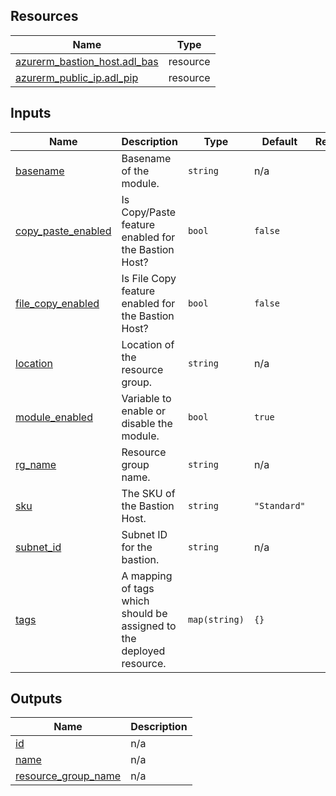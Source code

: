 <!-- BEGIN_TF_DOCS -->
## Resources

| Name | Type |
|------|------|
| [azurerm_bastion_host.adl_bas](https://registry.terraform.io/providers/hashicorp/azurerm/latest/docs/resources/bastion_host) | resource |
| [azurerm_public_ip.adl_pip](https://registry.terraform.io/providers/hashicorp/azurerm/latest/docs/resources/public_ip) | resource |

## Inputs

| Name | Description | Type | Default | Required |
|------|-------------|------|---------|:--------:|
| <a name="input_basename"></a> [basename](#input\_basename) | Basename of the module. | `string` | n/a | yes |
| <a name="input_copy_paste_enabled"></a> [copy\_paste\_enabled](#input\_copy\_paste\_enabled) | Is Copy/Paste feature enabled for the Bastion Host? | `bool` | `false` | no |
| <a name="input_file_copy_enabled"></a> [file\_copy\_enabled](#input\_file\_copy\_enabled) | Is File Copy feature enabled for the Bastion Host? | `bool` | `false` | no |
| <a name="input_location"></a> [location](#input\_location) | Location of the resource group. | `string` | n/a | yes |
| <a name="input_module_enabled"></a> [module\_enabled](#input\_module\_enabled) | Variable to enable or disable the module. | `bool` | `true` | no |
| <a name="input_rg_name"></a> [rg\_name](#input\_rg\_name) | Resource group name. | `string` | n/a | yes |
| <a name="input_sku"></a> [sku](#input\_sku) | The SKU of the Bastion Host. | `string` | `"Standard"` | no |
| <a name="input_subnet_id"></a> [subnet\_id](#input\_subnet\_id) | Subnet ID for the bastion. | `string` | n/a | yes |
| <a name="input_tags"></a> [tags](#input\_tags) | A mapping of tags which should be assigned to the deployed resource. | `map(string)` | `{}` | no |

## Outputs

| Name | Description |
|------|-------------|
| <a name="output_id"></a> [id](#output\_id) | n/a |
| <a name="output_name"></a> [name](#output\_name) | n/a |
| <a name="output_resource_group_name"></a> [resource\_group\_name](#output\_resource\_group\_name) | n/a |
<!-- END_TF_DOCS -->